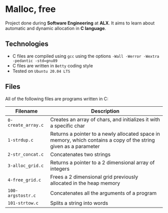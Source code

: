 # Malloc, free
Project done during **Software Engineering** at **ALX**. It aims to learn about automatic and dynamic allocation in **C language**.

## Technologies
* C files are compiled using `gcc` using the options `-Wall -Werror -Wextra -pedantic -std=gnu89`
* C files are written in `Betty` coding style
* Tested on `Ubuntu 20.04 LTS`

## Files
All of the following files are programs written in C:

| Filename | Description |
| -------- | ----------- |
| `0-create_array.c` | Creates an array of chars, and initializes it with a specific char |
| `1-strdup.c` | Returns a pointer to a newly allocated space in memory, which contains a copy of the string given as a parameter |
| `2-str_concat.c` | Concatenates two strings |
| `3-alloc_grid.c` | Returns a pointer to a 2 dimensional array of integers |
| `4-free_grid.c` | Frees a 2 dimensional grid previously allocated in the heap memory |
| `100-argstostr.c` | Concatenates all the arguments of a program |
| `101-strtow.c` | Splits a string into words |

